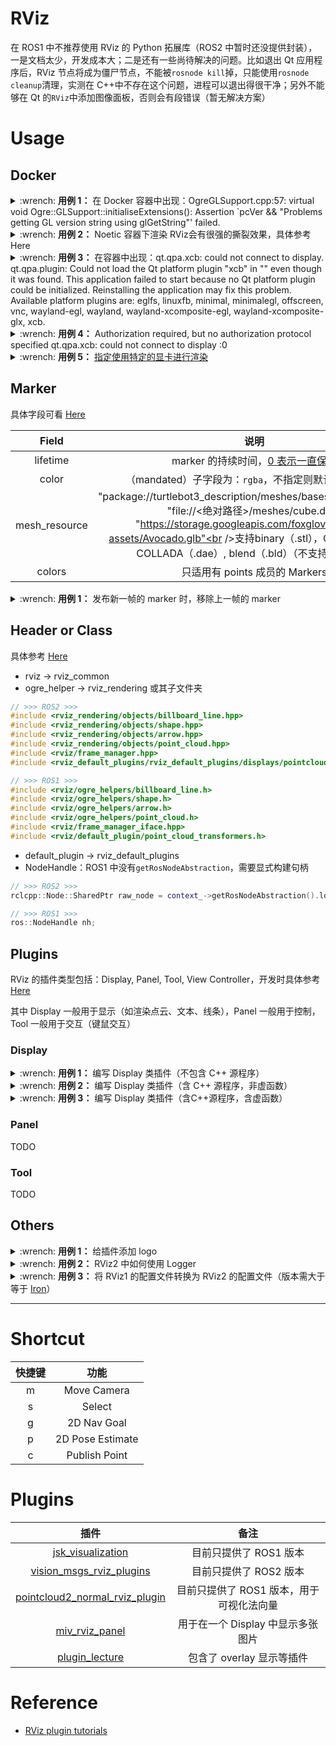 # RViz

在 ROS1 中不推荐使用 RViz 的 Python 拓展库（ROS2 中暂时还没提供封装），一是文档太少，开发成本大；二是还有一些尚待解决的问题。比如退出 Qt 应用程序后，RViz 节点将成为僵尸节点，不能被`rosnode kill`掉，只能使用`rosnode cleanup`清理，实测在 C++中不存在这个问题，进程可以退出得很干净；另外不能够在 Qt 的`RViz`中添加图像面板，否则会有段错误（暂无解决方案）

# Usage

## Docker

<details>
    <summary>:wrench: <b>用例 1：</b>
        在 Docker 容器中出现：OgreGLSupport.cpp:57: virtual void Ogre::GLSupport::initialiseExtensions(): Assertion `pcVer && "Problems getting GL version string using glGetString"' failed.
    </summary>

No OpenGL Support for nvidia render，于容器中检查一下命令行 `nvidia-smi` 是否有正常的输出

</details>

<details>
    <summary>:wrench: <b>用例 2：</b>
        Noetic 容器下渲染 RViz会有很强的撕裂效果，具体参考 <a herf="https://github.com/ros-visualization/rviz/issues/1780">Here</a>
    </summary>

```bash
$ sudo add-apt-repository ppa:beineri/opt-qt-5.12.10-focal
$ sudo apt update
$ sudo apt install qt512charts-no-lgpl qt512svg qt512xmlpatterns qt512tools qt512translations    qt512graphicaleffects qt512quickcontrols2 qt512wayland qt512websockets qt512serialbus qt512serialport qt512location qt512imageformats qt512script qt512scxml qt512gamepad qt5123d 
$ source /opt/qt512/bin/qt512-env.sh
```

</details>

<details>
    <summary>:wrench: <b>用例 3：</b>
        在容器中出现：qt.qpa.xcb: could not connect to display. qt.qpa.plugin: Could not load the Qt platform plugin "xcb" in "" even though it was found. This application failed to start because no Qt platform plugin could be initialized. Reinstalling the application may fix this problem. Available platform plugins are: eglfs, linuxfb, minimal, minimalegl, offscreen, vnc, wayland-egl, wayland, wayland-xcomposite-egl, wayland-xcomposite-glx, xcb.
    </summary>

检查 `DISPLAY` 环境变量是否设置正确（此处的 could not connect to to display 是没有 :0 这些信息的）

</details>

<details>
    <summary>:wrench: <b>用例 4：</b>
        Authorization required, but no authorization protocol specified qt.qpa.xcb: could not connect to display :0
    </summary>

追加访问权限

```bash
# 添加权限，使容器能访问宿主机的Xserver
$ xhost +
```

</details>

<details>
    <summary>:wrench: <b>用例 5：</b>
        <a href="https://natsu-akatsuki.github.io/ambook/#/Computer%20Graphics/OpenGL">指定使用特定的显卡进行渲染</a>
    </summary>

如果使用 Intel Mesa 进行渲染，则还需要进行如下配置：具体参考 [Here](http://wiki.ros.org/docker/Tutorials/Hardware%20Acceleration)

```bash
$ xhost +
# 主要是添加/dev/dri
$ docker run \
  --volume=/tmp/.X11-unix:/tmp/.X11-unix \
  --device=/dev/dri:/dev/dri \
  --env="DISPLAY=$DISPLAY" \
  <image_name>
(container) $ sudo apt install libgl1-mesa-glx libgl1-mesa-dri
```

![](https://natsu-akatsuki.oss-cn-guangzhou.aliyuncs.com/img/image-20221129234927875.png)

</details>

## Marker

具体字段可看 [Here](http://wiki.ros.org/rviz/DisplayTypes/Marker)

|     Field     |                                                                                                                          说明                                                                                                                           |
|:-------------:|:-----------------------------------------------------------------------------------------------------------------------------------------------------------------------------------------------------------------------------------------------------:|
|   lifetime    |                                                                              marker 的持续时间，[0 表示一直保留](http://docs.ros.org/en/api/visualization_msgs/html/msg/Marker.html)                                                                              |
|     color     |                                                                                                           （mandated）子字段为：`rgba`，不指定则默认是透明状态                                                                                                           |
| mesh_resource | "package://turtlebot3_description/meshes/bases/burger_base.stl"<br />"file://<绝对路径>/meshes/cube.dae"<br />"https://storage.googleapis.com/foxglove-public-assets/Avocado.glb"<br />支持binary（.stl），Ogre（.mesh），COLLADA（.dae）, blend（.bld）（不支持mtl, glb） |
|    colors     |                                                                                                                只适用有 points 成员的 Markers                                                                                                                |

<details>
    <summary>:wrench: <b>用例 1：</b>
        发布新一帧的 marker 时，移除上一帧的 marker
    </summary>

RViz 的 marker 是叠加式显示的，除非被替换或者设置显示时间。可以参考如下代码，在下一次发布前，先发布一次清空 marker 的操作（相当于用空的 marker 进行替换）

```python
def clear_bounding_box_marker(stamp, identity, ns="uname", frame_id="lidar"):
    box_marker = Marker()
    box_marker.header.stamp = stamp
    box_marker.header.frame_id = frame_id

    box_marker.ns = ns
    box_marker.id = identity

    box_marker.action = Marker.DELETEALL
    if __ROS__VERSION__ == 1:
        box_marker.lifetime = rospy.Duration(0.02)
    elif __ROS__VERSION__ == 2:
        box_marker.lifetime = Duration(seconds=0.02).to_msg()

    return box_marker
```

</details>

## Header or Class

具体参考 [Here](https://github.com/ros2/rviz/blob/rolling/docs/migration_guide.md)

- rviz -> rviz_common
- ogre_helper -> rviz_rendering 或其子文件夹

```cpp
// >>> ROS2 >>>
#include <rviz_rendering/objects/billboard_line.hpp>
#include <rviz_rendering/objects/shape.hpp>
#include <rviz_rendering/objects/arrow.hpp>
#include <rviz_rendering/objects/point_cloud.hpp>
#include <rviz/frame_manager.hpp>
#include <rviz_default_plugins/rviz_default_plugins/displays/pointcloud/point_cloud_transformer.hpp>

// >>> ROS1 >>>
#include <rviz/ogre_helpers/billboard_line.h>
#include <rviz/ogre_helpers/shape.h>
#include <rviz/ogre_helpers/arrow.h>
#include <rviz/ogre_helpers/point_cloud.h>
#include <rviz/frame_manager_iface.hpp>
#include <rviz/default_plugin/point_cloud_transformers.h>
```

- default_plugin -> rviz_default_plugins
- NodeHandle：ROS1 中没有`getRosNodeAbstraction`，需要显式构建句柄

```cpp
// >>> ROS2 >>>
rclcpp::Node::SharedPtr raw_node = context_->getRosNodeAbstraction().lock()->get_raw_node();

// >>> ROS1 >>>
ros::NodeHandle nh;
```

## Plugins

RViz 的插件类型包括：Display, Panel, Tool, View Controller，开发时具体参考 [Here](https://github.com/ros2/rviz/blob/rolling/docs/plugin_development.md)

其中 Display 一般用于显示（如渲染点云、文本、线条），Panel 一般用于控制，Tool 一般用于交互（键鼠交互）

### Display

<details>
    <summary>:wrench: <b>用例 1：</b>
        编写 Display 类插件（不包含 C++ 源程序）
    </summary>

<details>
    <summary>1）步骤 1：编写 CMakeLists.txt</summary>

<!-- tabs:start -->

#### **ROS1**

```cmake
# 触发 Qt 的 MOC 编译器对 Qt 宏进行处理
set(CMAKE_AUTOMOC ON)

# ROS1
if(rviz_QT_VERSION VERSION_LESS "5")
  message(STATUS "Using Qt4 based on the rviz_QT_VERSION: ${rviz_QT_VERSION}")
  find_package(Qt4 ${rviz_QT_VERSION} EXACT REQUIRED QtCore QtGui)
  ## pull in all required include dirs, define QT_LIBRARIES, etc.
  include(${QT_USE_FILE})
else()
  message(STATUS "Using Qt5 based on the rviz_QT_VERSION: ${rviz_QT_VERSION}")
  find_package(Qt5 ${rviz_QT_VERSION} EXACT REQUIRED Core Widgets)
  set(QT_LIBRARIES Qt5::Widgets)
endif()
find_package(catkin REQUIRED COMPONENTS rviz)
target_link_libraries(... ${QT_LIBRARIES})
```

#### **ROS2**

```cmake
# 触发 Qt 的 MOC 编译器对 Qt 宏进行处理
set(CMAKE_AUTOMOC ON)

# ROS2
find_package(pluginlib REQUIRED)
find_package(Qt5 REQUIRED COMPONENTS Widgets)
find_package(rviz_common REQUIRED)
find_package(rviz_rendering REQUIRED)
include_directory(${Qt5Widgets_INCLUDE_DIRS})

# pluginlib_export_plugin_description_file(rviz_common <插件描述文件的位置>)
pluginlib_export_plugin_description_file(rviz_common plugin_description.xml)

register_rviz_ogre_media_exports(DIRECTORIES "media")
```

<!-- tabs:end -->

</details>


<details>
    <summary>2）步骤 2：编写 package.xml</summary>

<!-- tabs:start -->

#### **ROS2**

```xml

<package format="3">

    <name>rviz_plugins</name>
    <version>0.0.1</version>
    <description>rviz plugins</description>
    <maintainer email="you@example.com">Your Name</maintainer>
    <license>TODO</license>

    <!-- Build and export dependencies. -->
    <build_depend>ament_cmake_auto</build_depend>
    <depend>rviz_common</depend>
    <depend>rviz_default_plugins</depend>
    <depend>rviz_rendering</depend>
    <depend>rviz_visual_tools</depend>
    <export>
        <build_type>ament_cmake</build_type>
    </export>

</package>
```

#### **ROS1**

```xml

<package format="2">
    <!-- 若不添加 rviz 依赖，则在 RViz 中无法识别到 plugin -->
    <depend>rviz</depend>
    <!-- 在 ROS2 中这部分功能在 CMakeLists.text 中实现 -->
    <export>
        <rviz plugin="${prefix}/plugins/plugin_description.xml"/>
    </export>
</package>
```

> [!note]
>
> 可通过命令行 `rospack plugins --attrib=plugin rviz` 来判断插件是否导出成功

<!-- tabs:end -->

</details>

<details>
    <summary>3）步骤 3：编写 plugin_description.xml</summary>

<!-- tabs:start -->

#### **ROS2**

相比于 ROS1，ROS2 的动态库路径有所简化，只需要提供动态库名称即可（如不需要前缀 lib/）

```xml

<library path="rviz_plugins">
    <class name="rviz_plugins/LogPanels"
           type="rviz_plugins::LogPanels"
           base_class_type="rviz_common::Panel">
        <description>rviz panel for 3D object detection</description>
    </class>
</library>
```

#### **ROS1**

```xml

<library path="lib/libtier4_perception_rviz_plugin">  <!--动态库的路径（不需要.so 后缀，或要前缀）-->
    <class name="rviz_plugins/PedestrianInitialPoseTool"
           type="rviz_plugins::PedestrianInitialPoseTool"
           base_class_type="rviz::Tool">
    </class>
    <class name="rviz_plugins/CarInitialPoseTool"
           type="rviz_plugins::CarInitialPoseTool"
           base_class_type="rviz::Tool">
    </class>
</library>
```

> [!note]
>
> 当出现"Could not load panel in rviz -- PluginlibFactory: The plugin for class..."时可检查库路径是否正确

<!-- tabs:end -->

</details>

<details>
    <summary>4）步骤 4：在源程序中添加插件宏，将插件（即类）导入到库文件中以被调用</summary>

```cpp
// >>> ROS2 >>>
// 在源程序末尾追加导出插件的宏
#include <pluginlib/class_list_macros.hpp>
PLUGINLIB_EXPORT_CLASS(rviz_plugins::DeleteAllObjectsTool, rviz_common::Tool)

// >>> ROS1 >>>
// 在源程序末尾追加导出插件的宏
#include <pluginlib/class_list_macros.h>
// 插件类，基类（含命令空间）
PLUGINLIB_EXPORT_CLASS(rviz_plugins::DeleteAllObjectsTool, rviz::Tool)
```

</details>

</details>

<details>
    <summary>:wrench: <b>用例 2：</b>
        编写 Display 类插件（含 C++ 源程序，非虚函数）
    </summary>

<details>
    <summary>1）步骤 1：配置 Display 的属性</summary>

<!-- tabs:start -->

#### **ROS2**

```cpp
// color 属性
rviz_common::properties::ColorProperty color_property_ = new rviz_common::properties::ColorProperty(<属性名>, QColor(204, 51, 204), <属性描述>, this, SLOT(updateColorAndAlpha()));

// alpha 属性
rviz_common::properties::FloatProperty alpha_property_ = new rviz_common::properties::FloatProperty(<属性名>, <默认取值>, <属性描述>, this, SLOT(updateColorAndAlpha()));

// int 属性
rviz_common::properties::IntProperty history_length_property_ = new rviz_common::properties::IntProperty(<属性名>, <默认取值>, <属性描述>, this, SLOT(updateHistoryLength()));
// 设置取值范围
history_length_property_->setMin(1);
history_length_property_->setMax(100000);

// topic 属性
update_topic_property_ = new rviz_common::properties::RosTopicProperty(this, SLOT(updateMapUpdateTopic()));
```

#### **ROS1**

TODO

<!-- tabs:end -->

</details>

</details>

<details>
    <summary>:wrench: <b>用例 3：</b>
        编写 Display 类插件（含C++源程序，含虚函数）
    </summary>

<details>
    <summary>案例 1：重写 ROSTopicDisplay 的 onInitialize() 函数</summary>

重写 MFDClassDisplay 的 onInitialize() 函数，则需预先调用 MFDClassDisplay::onInitialize()

```cpp
void OverlayMenuDisplay::onInitialize() {
    // 初始化主题信息    
    RTDClass::onInitialize(); // （mandatory）用于初始化 ROS 节点
    using MsgT = am_rviz_plugins_msgs::msg::OverlayMenu;
    QString message_name = QString::fromStdString(rosidl_generator_traits::name<MsgT>());
    std::string topic_name = "/default";
    this->topic_property_->setMessageType(message_name);
    this->topic_property_->setValue(topic_name.c_str());
    this->topic_property_->setDescription("Topic to subscribe to.");
    
    // 等价于：
    // QString topic_name = "/default";
    // QString topic_type = rosidl_generator_traits::data_type<MsgT>();
    // RTDClass::setTopic(topic_name, topic_type);
}
```

</details>

<details>
    <summary>案例 2：重写 ROSTopicDisplay 的 reset()，onEnable()，onDisable() 函数</summary>

reset() 会在 Display 创建时会调用，onEnable() 会在 Display 启用时调用，onDisable() 则会在 Display 关闭时调用

```cpp
// Called to tell the display to clear its state
void OverlayMenuDisplay::reset() {
    RosTopicDisplay::reset();
}

void OverlayMenuDisplay::onEnable() {
    if (overlay_) {
        overlay_->show();
    }
}

void OverlayMenuDisplay::onDisable() {
    if (overlay_) {
        overlay_->hide();
    }
}
```

</details>

</details>

### Panel

TODO

### Tool

TODO

## Others

<details>
    <summary>:wrench: <b>用例 1：</b>
        给插件添加 logo
    </summary>

<!-- tabs:start -->

#### **ROS2**

1）步骤 1：在当前包目录下创建 icon/classes 文件夹，并在 icon/classes 目录下添加`.png`文件（`icon`文件名需同插件名），比如以下的插件名为`Teleop`，则 icon 文件名为 `Teleop.png` 。如果没有 name 属性，则使用类名，即文件名应为 `TeleopPanel`

```xml

<library path="lib/librviz_plugin_tutorials">
    <class name="rviz_plugin_tutorials/Teleop"
           type="rviz_plugin_tutorials::TeleopPanel"
           base_class_type="rviz::Panel">
        <description>
            A panel widget allowing simple diff-drive style robot base control.
        </description>
    </class>
</library>
```

2）步骤 2：修改 CMakeLists.txt，将文件安装到 install/share 目录下

```cmake
# 导出相关的共享库、依赖等信息
ament_auto_package(
  INSTALL_TO_SHARE
  icons
)
```

#### **ROS1**

TODO

<!-- tabs:end -->

</details>

<details>
    <summary>:wrench: <b>用例 2：</b>
        RViz2 中如何使用 Logger
    </summary>

```cpp
// 不会输出到 /rosout
RVIZ_COMMON_LOG_INFO("Hello, world!");
RVIZ_COMMON_LOG_INFO_STREAM("Hello" << "world!");

// 会发布到 /rosout
// 其中的节点为 rviz 而非 rviz2
RCLCPP_INFO(rclcpp::get_logger("rviz"), "clicked: (%d, %d)", event.x, event.y);
```

</details>

<details>
    <summary>:wrench: <b>用例 3：</b>
        将 RViz1 的配置文件转换为 RViz2 的配置文件（版本需大于等于 <a href="https://github.com/ros2/rviz/blob/iron/rviz2/scripts/rviz1_to_rviz2.py">Iron</a>）
    </summary>
</details>

---

# Shortcut

| 快捷键 |        功能        |
|:---:|:----------------:|
|  m  |   Move Camera    |
|  s  |      Select      |
|  g  |   2D Nav Goal    |
|  p  | 2D Pose Estimate |
|  c  |  Publish Point   |


# Plugins

|                                                            插件                                                             |           备注            |
|:-------------------------------------------------------------------------------------------------------------------------:|:-----------------------:|
|                           [jsk_visualization](https://github.com/jsk-ros-pkg/jsk_visualization)                           |     目前只提供了 ROS1 版本      |
|                      [vision_msgs_rviz_plugins](https://github.com/NovoG93/vision_msgs_rviz_plugins)                      |     目前只提供了 ROS2 版本      |
|             [pointcloud2_normal_rviz_plugin](https://github.com/UCR-Robotics/pointcloud2_normal_rviz_plugin)              | 目前只提供了 ROS1 版本，用于可视化法向量 |
|                               [miv_rviz_panel](https://github.com/quantumxt/miv_rviz_panel)                               |  用于在一个 Display 中显示多张图片  |
| [plugin_lecture](https://github.com/project-srs/ros_lecture/tree/014c2e409c8eed7a17300cb73407c77379cbfba1/plugin_lecture) |    包含了 overlay 显示等插件    |

# Reference

- [RViz plugin tutorials ](https://github.com/ros-visualization/visualization_tutorials/tree/noetic-devel/rviz_plugin_tutorials) 